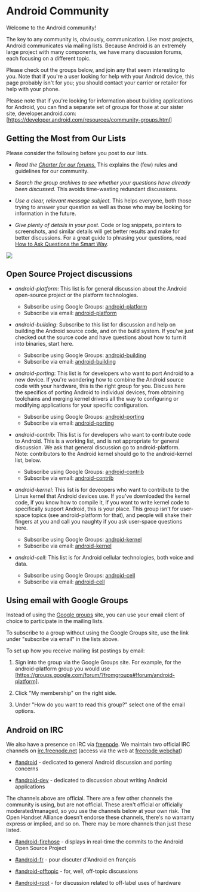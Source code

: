 <!--
   Copyright 2010 The Android Open Source Project 

   Licensed under the Apache License, Version 2.0 (the "License"); 
   you may not use this file except in compliance with the License.
   You may obtain a copy of the License at

       http://www.apache.org/licenses/LICENSE-2.0

   Unless required by applicable law or agreed to in writing, software
   distributed under the License is distributed on an "AS IS" BASIS,
   WITHOUT WARRANTIES OR CONDITIONS OF ANY KIND, either express or implied.
   See the License for the specific language governing permissions and
   limitations under the License.
-->

# Android Community #

Welcome to the Android community!

The key to any community is, obviously, communication. Like most projects,
Android communicates via mailing lists. Because Android is an extremely large
project with many components, we have many discussion forums, each focusing on
a different topic.

Please check out the groups below, and join any that seem interesting to
you. Note that if you're a user looking for help with your Android device,
this page probably isn't for you; you should contact your carrier or retailer
for help with your phone.

Please note that if you're looking for information about building
applications for Android, you can find a separate set of groups for those at
our sister site, developer.android.com: [https://developer.android.com/resources/community-groups.html]

## Getting the Most from Our Lists ##

Please consider the following before you post to our lists.

- *Read the [Charter for our forums.](groups-charter.html)* This explains the (few) rules and guidelines for our community.

- *Search the group archives to see whether your questions have already been discussed.* This avoids time-wasting redundant discussions.

- *Use a clear, relevant message subject.* This helps everyone, both those trying to answer your question as well as those who may be looking for information in the future.

- *Give plenty of details in your post.* Code or log snippets, pointers to screenshots, and similar details will get better results and make for better discussions. For a great guide to phrasing your questions, read [How to Ask Questions the Smart Way](http://www.catb.org/%7Eesr/faqs/smart-questions.html).
<img src="/images/external-link.png">

## Open Source Project discussions ##

- *android-platform*: 
    This list is for general discussion about the Android open-source project or the platform technologies.
    - Subscribe using Google Groups: [android-platform](https://groups.google.com/forum/?fromgroups#!forum/android-platform)
    - Subscribe via email: [android-platform](mailto:android-platform+subscribe@googlegroups.com)

- *android-building*:
    Subscribe to this list for discussion and help on building the Android source code, and on the build system. If you've just checked out the source code and have questions about how to turn it into binaries, start here.
    - Subscribe using Google Groups: [android-building](https://groups.google.com/forum/?fromgroups#!forum/android-building)
    - Subscribe via email: [android-building](mailto:android-building+subscribe@googlegroups.com)

- *android-porting*:
    This list is for developers who want to port Android to a new device. If you're wondering how to combine the Android source code with your hardware, this is the right group for you. Discuss here the specifics of porting Android to individual devices, from obtaining toolchains and merging kernel drivers all the way to configuring or modifying applications for your specific
configuration.
    - Subscribe using Google Groups: [android-porting](https://groups.google.com/forum/?fromgroups#!forum/android-porting)
    - Subscribe via email: [android-porting](mailto:android-porting+subscribe@googlegroups.com)

- *android-contrib*:
    This list is for developers who want to contribute code to Android. This is a working list, and is not appropriate for general discussion. We ask that general discussion go to android-platform.  Note: contributors to the Android kernel should go to the android-kernel list, below.
    - Subscribe using Google Groups: [android-contrib](https://groups.google.com/forum/?fromgroups#!forum/android-contrib)
    - Subscribe via email: [android-contrib](mailto:android-contrib+subscribe@googlegroups.com)

- *android-kernel*:
    This list is for deveopers who want to contribute to the Linux kernel that Android devices use. If you've downloaded the kernel code, if you know how to compile it, if you want to write kernel code to specifically support Android,
this is your place. This group isn't for user-space topics (see android-platform for that), and people will shake their fingers at you and call you naughty if you ask user-space questions here.
    - Subscribe using Google Groups: [android-kernel](https://groups.google.com/forum/?fromgroups#!forum/android-kernel)
    - Subscribe via email: [android-kernel](mailto:android-kernel+subscribe@googlegroups.com)

- *android-cell*:
    This list is for Android cellular technologies, both voice and data.
    - Subscribe using Google Groups: [android-cell](http://groups.google.com/group/android-cell)
    - Subscribe via email: [android-cell](mailto:android-cell+subscribe@googlegroups.com)

## Using email with Google Groups ##

Instead of using the [Google groups](https://groups.google.com/) site, you can use your email client of choice to participate in the mailing lists.

To subscribe to a group without using the Google Groups site, use the link under "subscribe via email" in the lists above.

To set up how you receive mailing list postings by email:

1. Sign into the group via the Google Groups site. For example, for the android-platform group you would use [https://groups.google.com/forum/?fromgroups#!forum/android-platform].

1. Click "My membership" on the right side.

1. Under "How do you want to read this group?" select one of the email options.

## Android on IRC ##

We also have a presence on IRC via [freenode](http://freenode.net/).
We maintain two official IRC channels on [irc.freenode.net](irc://irc.freenode.net/) (access via the web
at [freenode webchat](http://webchat.freenode.net/))

- [\#android](irc://irc.freenode.net/android) - dedicated to general Android discussion and porting concerns

- [\#android-dev](irc://irc.freenode.net/android-dev) - dedicated to discussion about writing Android applications

The channels above are official. There are a few other channels the
community is using, but are not official. These aren't official or officially
moderated/managed, so you use the channels below at your own risk. The Open
Handset Alliance doesn't endorse these channels, there's no warranty express
or implied, and so on. There may be more channels than just these listed.

- [\#android-firehose](irc://irc.freenode.net/android-firehose) - displays in real-time the commits to the Android Open Source Project

- [\#android-fr](irc://irc.freenode.net/android-fr) - pour discuter d'Android en français

- [\#android-offtopic](irc://irc.freenode.net/android-offtopic) - for, well, off-topic discussions

- [\#android-root](irc://irc.freenode.net/android-root) - for discussion related to off-label uses of hardware
